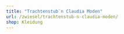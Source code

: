 ```yaml
---
title: "Trachtenstub`n Claudia Moden"
url: /zwiesel/trachtenstub-n-claudia-moden/
shop: Kleidung
---
```


